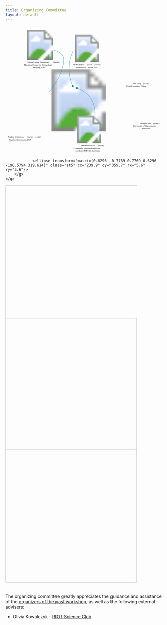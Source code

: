 ```yaml
--- 
title: Organizing Committee
layout: default
--- 
```


<div>
<svg width="1000" height="800">
<?xml version="1.0" encoding="utf-8"?>
<!-- Generator: Adobe Illustrator 23.1.1, SVG Export Plug-In . SVG Version: 6.00 Build 0)  -->
<svg version="1.1" id="Layer_1" xmlns="http://www.w3.org/2000/svg" xmlns:xlink="http://www.w3.org/1999/xlink" x="0px" y="0px"
     viewBox="0 0 875.1 692.8" style="enable-background:new 0 0 875.1 692.8;" xml:space="preserve">
<style type="text/css">
    .st0{fill:none;}
    .st1{font-family:'Arial-BoldMT';}
    .st2{font-size:12px;}
    .st3{font-size:10px;}
    .st4{fill:none;stroke:#009999;stroke-width:1.5;stroke-miterlimit:10;}
    .st5{fill:#009999;}
</style>
<image style="overflow:visible;enable-background:new    ;" width="2001" height="1138" xlink:href="/images/committee/worldmap_base.png"  transform="matrix(0.2999 0 0 0.2999 104.7254 229.8616)">
</image>
<a xlink:href="https://moshahdloo.com/" >
    <rect x="366.4" y="202.2" class="st0" width="170.1" height="28.4"/>
    <text transform="matrix(1 0 0 1 370.1592 210.7548)" class="st1 st2">Mo Shahdloo </text>
    <text transform="matrix(1 0 0 1 448.8192 210.7548)" class="st1 st3">(he/him - co-chair)</text>
    <text transform="matrix(1 0 0 1 381.7592 225.1548)" class="st1 st2">University of Oxford, UK</text>
</a>
<a xlink:href="https://sophieschau.github.io/" >
    <rect x="5.9" y="597" class="st0" width="170.1" height="28.3"/>
    <text transform="matrix(1 0 0 1 14.4904 605.5742)" class="st1 st2">Sophie Schauman </text>
    <text transform="matrix(1 0 0 1 121.8504 605.5742)" class="st1 st3">(she/her - co-chair)</text>
    <text transform="matrix(1 0 0 1 19.6004 619.9742)" class="st1 st2">Stanford University, USA</text>
</a>
<a xlink:href="https://twitter.com/nikou_ld?lang=en-GB" >
    <rect x="98.8" y="188" class="st0" width="186" height="43.8"/>
    <text transform="matrix(1 0 0 1 122.0873 196.6357)" class="st1"><tspan x="0" y="0" class="st1 st2">Nikou Louise Damestani </tspan><tspan x="142.7" y="0" class="st1 st3">(she/her)</tspan></text>
    <text transform="matrix(1 0 0 1 102.7573 211.0357)" class="st1 st2">Martinos Center for Biomedical </text>
    <text transform="matrix(1 0 0 1 152.7673 225.4357)" class="st1 st2">Imaging, USA</text>
</a>
<a xlink:href="https://www.mevis.fraunhofer.de/en/employees/daniel-hoinkiss.html" >
    <rect x="371.6" y="643.2" class="st0" width="179.7" height="42.2"/>
    <text transform="matrix(1 0 0 1 416.8162 651.7732)" class="st1"><tspan x="0" y="0" class="st1 st2">Daniel Hoinkiss </tspan><tspan x="92.7" y="0" class="st1 st3">(he/him)</tspan></text>
    <text transform="matrix(1 0 0 1 375.1662 666.1732)" class="st1 st2">Fraunhofer Institute for Digital </text>
    <text transform="matrix(1 0 0 1 386.1362 680.5732)" class="st1 st2">Medicine MEVIS, Germany</text>
</a>
<a xlink:href="https://researchers.uq.edu.au/researcher/24057" >
    <rect x="687.5" y="522.3" class="st0" width="179.7" height="42.2"/>
    <text transform="matrix(1 0 0 1 743.373 530.9299)" class="st1"><tspan x="0" y="0" class="st1 st2">Hongfu Sun </tspan><tspan x="71.3" y="0" class="st1 st3">(he/him)</tspan></text>
    <text transform="matrix(1 0 0 1 703.343 545.3298)" class="st1 st2">University of Queensland, </text>
    <text transform="matrix(1 0 0 1 750.023 559.7299)" class="st1 st2">Australlia</text>
</a>
<a xlink:href="https://www.linkedin.com/in/yan-tong-6b20ba141/" >
    <rect x="638" y="303.6" class="st0" width="179.7" height="28.6"/>
    <text transform="matrix(1 0 0 1 700.5128 312.168)" class="st1"><tspan x="0" y="0" class="st1 st2">Yan Tong </tspan><tspan x="58" y="0" class="st1 st3">(he/him)</tspan></text>
    <text transform="matrix(1 0 0 1 664.5128 326.568)" class="st1 st2">United Imaging, China</text>
</a>
<image style="overflow:visible;" width="417" height="418" xlink:href="/images/committee/mo.jpg"  transform="matrix(0.36 0 0 0.36 374.4 42.33)">
</image>
<g>
    <g>
        <path class="st4" d="M370.8,322.9c-11.4-26.6-28.9-79.3-15.6-141.4c4.6-21.4,11.9-39.5,19.3-54"/>
        <g>
            <path class="st5" d="M375.9,320.4c1.2,2.9-0.1,6.2-3,7.4s-6.2-0.1-7.4-3c-1.2-2.9,0.1-6.2,3-7.4
                C371.4,316.2,374.7,317.5,375.9,320.4z"/>
        </g>
    </g>
</g>
<image style="overflow:visible;" width="418" height="418" xlink:href="/images/committee/daniel.jpg"  transform="matrix(0.36 0 0 0.36 386.28 484.05)">
</image>
<g>
    <g>
        <path class="st4" d="M393.8,333.8c17.3,5.9,64.5,25.8,88,76.5c14.3,30.7,13.6,59.3,12.2,74"/>
        <g>
            <path class="st5" d="M392.3,339.3c-3-1-4.6-4.1-3.6-7.1s4.1-4.6,7.1-3.6s4.6,4.1,3.6,7.1C398.5,338.6,395.3,340.2,392.3,339.3z"
                />
        </g>
    </g>
</g>
<image style="overflow:visible;" width="418" height="458" xlink:href="/images/committee/nikou.jpg"  transform="matrix(0.36 0 0 0.36 116.64 16.05)">
</image>
<g>
    <g>
        <path class="st4" d="M239.8,359.9c33.6-43.2,52.7-82.7,63.7-109.9c25.6-63.5,16.6-84,12.5-91.3c-11.9-21.5-36.6-29.4-49.2-32.4"/>
        <g>
            
                <ellipse transform="matrix(0.6296 -0.7769 0.7769 0.6296 -190.5794 319.614)" class="st5" cx="239.9" cy="359.7" rx="5.6" ry="5.6"/>
        </g>
    </g>
</g>
<image style="overflow:visible;" width="418" height="418" xlink:href="/images/committee/sophie.jpg"  transform="matrix(0.36 0 0 0.36 19.8 436.53)">
</image>
<g>
    <g>
        <path class="st4" d="M162.3,367.1c-28.5-6.6-57,2.5-72.5,23c-14,18.6-12.4,40.1-11.8,46.5"/>
        <g>
            <path class="st5" d="M163.4,361.6c3,0.8,4.8,3.9,4,6.9c-0.8,3-3.9,4.8-6.9,4c-3-0.8-4.8-3.9-4-6.9S160.4,360.8,163.4,361.6z"/>
        </g>
    </g>
</g>
<image style="overflow:visible;" width="417" height="417" xlink:href="/images/committee/hongfu.jpg"  transform="matrix(0.36 0 0 0.36 702.36 361.65)">
</image>
<g>
    <g>
        <path class="st4" d="M641.2,496.6c1.9-10.6,8.2-33.4,29.5-47c12.3-7.9,24.7-9.5,31.7-9.8"/>
        <g>
            <path class="st5" d="M646.9,497.2c-0.5,3.1-3.3,5.2-6.4,4.8s-5.2-3.3-4.8-6.4c0.5-3.1,3.3-5.2,6.4-4.8
                C645.2,491.2,647.3,494.1,646.9,497.2z"/>
        </g>
    </g>
</g>
<image style="overflow:visible;" width="417" height="418" xlink:href="/images/committee/yan.jpg"  transform="matrix(0.36 0 0 0.36 652.68 147.81)">
</image>
<g>
    <g>
        <path class="st4" d="M582.8,378.2c2.3-35.4,12-89.4,49.5-137.5c6.7-8.5,13.6-16.1,20.5-22.9"/>
        <g>
            <path class="st5" d="M588.5,378.3c-0.2,3.1-2.9,5.5-6,5.2s-5.5-2.9-5.2-6c0.2-3.1,2.9-5.5,6-5.2
                C586.4,372.5,588.8,375.2,588.5,378.3z"/>
        </g>
    </g>
</g>
</svg>
</div>

<div>
 <br><br>
 The organizing committee greatly appreciates the guidance and assistance of the <a href="/21m/committee">organizers of the past workshop</a>, as well as the following external advisers:
<ul>
 <li> Olivia Kowalczyk - <a href="https://www.kcl.ac.uk/events/series/riot-science-club">RIOT Science Club</a></li>
</ul> 
</div>